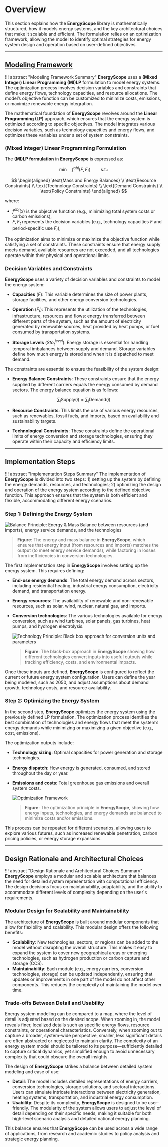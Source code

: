 # Overview

This section explains how the **EnergyScope** library is mathematically structured, how it models energy systems, and the key architectural choices that make it scalable and efficient. The formulation relies on an optimization framework, allowing the model to identify optimal strategies for energy system design and operation based on user-defined objectives.

---

## [Modeling Framework](./mathematical_framework.md)

!!! abstract "Modeling Framework Summary"
    **EnergyScope** uses a **(Mixed Integer) Linear Programming (MI)LP** formulation to model energy systems. The optimization process involves decision variables and constraints that define energy flows, technology capacities, and resource allocations. The model’s objective function can be customized to minimize costs, emissions, or maximize renewable energy integration.

The mathematical foundation of **EnergyScope** revolves around the **Linear Programming (LP)** approach, which ensures that the energy system is optimized according to specific objectives. The model integrates various decision variables, such as technology capacities and energy flows, and optimizes these variables under a set of system constraints.

### (Mixed Integer) Linear Programming Formulation

The **(MI)LP formulation** in **EnergyScope** is expressed as:

$$
\text{min} \quad f^{obj}(F,F_t) \quad \quad \text{s.t.:}
$$

$$
\begin{aligned}
\text{Mass and Energy Balances} \\
\text{Resource Constraints} \\
\text{Technology Constraints} \\
\text{Demand Constraints} \\
\text{Policy Constraints}
\end{aligned}
$$

where:

-  $f^{obj}(x)$ is the objective function (e.g., minimizing total system costs or carbon emissions),  
-  $F,F_t$ represents the decision variables (e.g., technology capacities $F$ and period-specific use $F_t$),  

The optimization aims to minimize or maximize the objective function while satisfying a set of constraints. These constraints ensure that energy supply meets demand, available resources are not exceeded, and all technologies operate within their physical and operational limits.

### Decision Variables and Constraints

**EnergyScope** uses a variety of decision variables and constraints to model the energy system:

- **Capacities** ($F$): This variable determines the size of power plants, storage facilities, and other energy conversion technologies.
  
- **Operation** ($F_{t}$): This represents the utilization of the technologies, infrastructure, resources and flows: energy transferred between different parts of the system, such as the amount of electricity generated by renewable sources, heat provided by heat pumps, or fuel consumed by transportation systems.  
  
- **Storage Levels** ($Sto^{level}_t$): Energy storage is essential for handling temporal imbalances between supply and demand. Storage variables define how much energy is stored and when it is dispatched to meet demand.  

The constraints are essential to ensure the feasibility of the system design:

- **Energy Balance Constraints**: These constraints ensure that the energy supplied by different carriers equals the energy consumed by demand sectors. The energy balance equation is as follows:

$$
\sum_{i} \text{Supply}(i) = \sum_{j} \text{Demand}(j)
$$

- **Resource Constraints**: This limits the use of various energy resources, such as renewables, fossil fuels, and imports, based on availability and sustainability targets.

- **Technological Constraints**: These constraints define the operational limits of energy conversion and storage technologies, ensuring they operate within their capacity and efficiency limits.

---

## Implementation Steps

!!! abstract "Implementation Steps Summary"
    The implementation of **EnergyScope** is divided into two steps: 1) setting up the system by defining the energy demands, resources, and technologies; 2) optimizing the design and operation of the energy system according to the defined objective function. This approach ensures that the system is both efficient and flexible, accommodating different energy scenarios.

### Step 1: Defining the Energy System

![Balance Principle: Energy & Mass Balance between resources (and imports), energy service demands, and the technologies](images/framework/balance.png)
  > **Figure**: The energy and mass balance in **EnergyScope**, which ensures that energy input (from resources and imports) matches the output (to meet energy service demands), while factoring in losses from inefficiencies in conversion technologies.

The first implementation step in **EnergyScope** involves setting up the energy system. This requires defining:

- **End-use energy demands**: The total energy demand across sectors, including residential heating, industrial energy consumption, electricity demand, and transportation energy.  
- **Energy resources**: The availability of renewable and non-renewable resources, such as solar, wind, nuclear, natural gas, and imports.  
- **Conversion technologies**: The various technologies available for energy conversion, such as wind turbines, solar panels, gas turbines, heat pumps, and hydrogen electrolysis.

  ![Technology Principle: Black box approach for conversion units and parameters](images/framework/tech_principle.png)
  > **Figure**: The black-box approach in **EnergyScope** showing how different technologies convert inputs into useful outputs while tracking efficiency, costs, and environmental impacts.

Once these inputs are defined, **EnergyScope** is configured to reflect the current or future energy system configuration. Users can define the year being modeled, such as 2050, and adjust assumptions about demand growth, technology costs, and resource availability.

### Step 2: Optimizing the Energy System

In the second step, **EnergyScope** optimizes the energy system using the previously defined LP formulation. The optimization process identifies the best combination of technologies and energy flows that meet the system’s energy demands while minimizing or maximizing a given objective (e.g., cost, emissions). 

The optimization outputs include:

- **Technology sizing**: Optimal capacities for power generation and storage technologies.  
- **Energy dispatch**: How energy is generated, consumed, and stored throughout the day or year.  
- **Emissions and costs**: Total greenhouse gas emissions and overall system costs.  

  ![Optimization Framework](images/framework/principle.png)
  > **Figure**: The optimization principle in **EnergyScope**, showing how energy inputs, technologies, and energy demands are balanced to minimize costs and/or emissions.

This process can be repeated for different scenarios, allowing users to explore various futures, such as increased renewable penetration, carbon pricing policies, or energy storage expansions.

---

## Design Rationale and Architectural Choices

!!! abstract "Design Rationale and Architectural Choices Summary"
    **EnergyScope** employs a modular and scalable architecture that balances the need for detailed system representation with computational efficiency. The design decisions focus on maintainability, adaptability, and the ability to accommodate different levels of complexity depending on the user's requirements.

### Modular Design for Scalability and Maintainability

The architecture of **EnergyScope** is built around modular components that allow for flexibility and scalability. This modular design offers the following benefits:

- **Scalability**: New technologies, sectors, or regions can be added to the model without disrupting the overall structure. This makes it easy to expand the system to cover new geographical areas or emerging technologies, such as hydrogen production or carbon capture and storage (CCS).  
- **Maintainability**: Each module (e.g., energy carriers, conversion technologies, storage) can be updated independently, ensuring that updates or improvements in one part of the model do not affect other components. This reduces the complexity of maintaining the model over time.  

### Trade-offs Between Detail and Usability

Energy system modeling can be compared to a map, where the level of detail is adjusted based on the desired scope. When zooming in, the model reveals finer, localized details such as specific energy flows, resource constraints, or operational characteristics. Conversely, when zooming out to capture a broader, system-wide perspective, smaller, less significant details are often abstracted or neglected to maintain clarity. The complexity of an energy system model should be tailored to its purpose—sufficiently detailed to capture critical dynamics, yet simplified enough to avoid unnecessary complexity that could obscure the overall insights.

The design of **EnergyScope** strikes a balance between detailed system modeling and ease of use:

- **Detail**: The model includes detailed representations of energy carriers, conversion technologies, storage solutions, and sectoral interactions. Users can simulate intricate interactions between electricity generation, heating systems, transportation, and industrial energy consumption.  
- **Usability**: Despite its complexity, **EnergyScope** is designed to be user-friendly. The modularity of the system allows users to adjust the level of detail depending on their specific needs, making it suitable for both high-level scenario analysis and detailed national energy planning.  

This balance ensures that **EnergyScope** can be used across a wide range of applications, from research and academic studies to policy analysis and strategic energy planning.